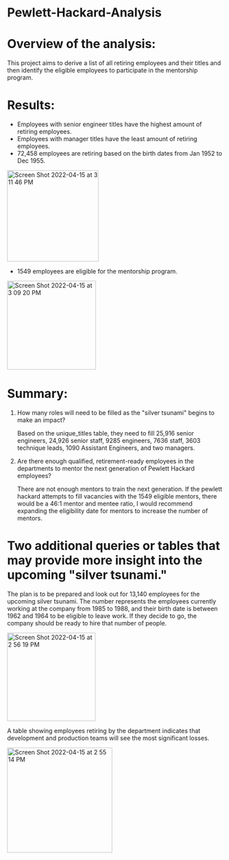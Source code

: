 # Pewlett-Hackard-Analysis
# Overview of the analysis:

This project aims to derive a list of all retiring employees and their titles and then identify the eligible employees to participate in the mentorship program.

# Results:

* Employees with senior engineer titles have the highest amount of retiring employees.
* Employees with manager titles have the least amount of retiring employees.
* 72,458 employees are retiring based on the birth dates from Jan 1952 to Dec 1955.

<img width="213" alt="Screen Shot 2022-04-15 at 3 11 46 PM" src="https://user-images.githubusercontent.com/100738688/163622504-5f0a0911-4300-4824-a9c6-f30a8522dc9a.png">


* 1549 employees are eligible for the mentorship program.

<img width="207" alt="Screen Shot 2022-04-15 at 3 09 20 PM" src="https://user-images.githubusercontent.com/100738688/163622283-7edc690c-34e1-4d58-98af-2fe473f109ed.png">


# Summary: 

1. How many roles will need to be filled as the "silver tsunami" begins to make an impact?

   Based on the unique_titles table, they need to fill  25,916 senior engineers, 24,926 senior staff, 9285 engineers, 7636 staff, 3603 technique leads, 1090 Assistant Engineers, and two managers.
           
2. Are there enough qualified, retirement-ready employees in the departments to mentor the next generation of Pewlett Hackard employees?

   There are not enough mentors to train the next generation. If the pewlett hackard attempts to fill vacancies with the 1549 eligible mentors, there would be a 46:1 mentor and mentee ratio, I would recommend expanding the eligibility date for mentors to increase the number of mentors.
   
# Two additional queries or tables that may provide more insight into the upcoming "silver tsunami."

The plan is to be prepared and look out for 13,140 employees for the upcoming silver tsunami. The number represents the employees currently working at the company from 1985 to 1988, and their birth date is between 1962 and 1964 to be eligible to leave work. If they decide to go, the company should be ready to hire that number of people.

<img width="206" alt="Screen Shot 2022-04-15 at 2 56 19 PM" src="https://user-images.githubusercontent.com/100738688/163618542-fecc92bf-a621-44e2-bbc0-e3793e60302f.png">


A table showing employees retiring by the department indicates that development and production teams will see the most significant losses.

<img width="245" alt="Screen Shot 2022-04-15 at 2 55 14 PM" src="https://user-images.githubusercontent.com/100738688/163617451-fb1137b1-210c-4d49-9076-c0e55848a993.png">



